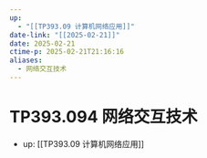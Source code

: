 ```yaml
---
up:
  - "[[TP393.09 计算机网络应用]]"
date-link: "[[2025-02-21]]"
date: 2025-02-21
ctime-p: 2025-02-21T21:16:16
aliases:
  - 网络交互技术
---
```


# TP393.094 网络交互技术

- up: [[TP393.09 计算机网络应用]]

